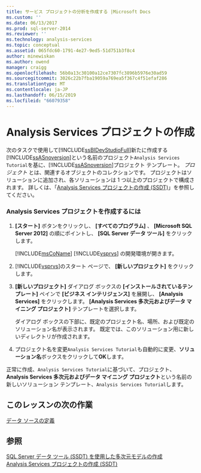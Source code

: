 ```yaml
---
title: サービス プロジェクトの分析を作成する |Microsoft Docs
ms.custom: ''
ms.date: 06/13/2017
ms.prod: sql-server-2014
ms.reviewer: ''
ms.technology: analysis-services
ms.topic: conceptual
ms.assetid: 065fdc60-1791-4e27-9ed5-51d751b3f8c4
author: minewiskan
ms.author: owend
manager: craigg
ms.openlocfilehash: 56b0a13c30100a12ce7307fc3896b5976e30ad59
ms.sourcegitcommit: 3026c22b7fba19059a769ea5f367c4f51efaf286
ms.translationtype: MT
ms.contentlocale: ja-JP
ms.lasthandoff: 06/15/2019
ms.locfileid: "66079358"
---
```

# <a name="creating-an-analysis-services-project"></a>Analysis Services プロジェクトの作成
  次のタスクで使用して[!INCLUDE[ssBIDevStudioFull](../includes/ssbidevstudiofull-md.md)]新たに作成する[!INCLUDE[ssASnoversion](../includes/ssasnoversion-md.md)]という名前のプロジェクト`Analysis Services Tutorial`を基に、[!INCLUDE[ssASnoversion](../includes/ssasnoversion-md.md)]プロジェクト テンプレート。 *プロジェクト* とは、関連するオブジェクトのコレクションです。 プロジェクトはソリューションに追加され、各ソリューションは 1 つ以上のプロジェクトで構成されます。 詳しくは、「[Analysis Services プロジェクトの作成 (SSDT)](multidimensional-models/create-an-analysis-services-project-ssdt.md)」を参照してください。  
  
### <a name="to-create-a-new-analysis-services-project"></a>Analysis Services プロジェクトを作成するには  
  
1.  **[スタート]** ボタンをクリックし、 **[すべてのプログラム]** 、 **[Microsoft SQL Server 2012]** の順にポイントし、 **[SQL Server データ ツール]** をクリックします。  
  
     [!INCLUDE[msCoName](../includes/msconame-md.md)] [!INCLUDE[vsprvs](../includes/vsprvs-md.md)] の開発環境が開きます。  
  
2.  [!INCLUDE[vsprvs](../includes/vsprvs-md.md)]のスタート ページで、 **[新しいプロジェクト]** をクリックします。  
  
3.  **[新しいプロジェクト]** ダイアログ ボックスの **[インストールされているテンプレート]** ペインで **[ビジネス インテリジェンス]** を展開し、 **[Analysis Services]** をクリックします。 **[Analysis Services 多次元およびデータ マイニング プロジェクト]** テンプレートを選択します。  
  
     ダイアログ ボックスの下部に、既定のプロジェクト名、場所、および既定のソリューション名が表示されます。 既定では、このソリューション用に新しいディレクトリが作成されます。  
  
4.  プロジェクト名を変更`Analysis Services Tutorial`も自動的に変更、**ソリューション名**ボックスをクリックして**OK**します。  
  
 正常に作成、`Analysis Services Tutorial`に基づいて、プロジェクト、 **Analysis Services 多次元およびデータ マイニング プロジェクト**という名前の新しいソリューション テンプレート、`Analysis Services Tutorial`します。  
  
## <a name="next-task-in-lesson"></a>このレッスンの次の作業  
 [データ ソースの定義](lesson-1-2-defining-a-data-source.md)  
  
## <a name="see-also"></a>参照  
 [SQL Server データ ツール (SSDT) を使用した多次元モデルの作成](multidimensional-models/creating-multidimensional-models-using-sql-server-data-tools-ssdt.md)   
 [Analysis Services プロジェクトの作成 (SSDT)](multidimensional-models/create-an-analysis-services-project-ssdt.md)  
  
  

